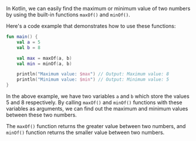 In Kotlin, we can easily find the maximum or minimum value of two numbers by using the built-in functions `maxOf()` and `minOf()`. 

Here's a code example that demonstrates how to use these functions:

```kotlin
fun main() {
    val a = 5
    val b = 8

    val max = maxOf(a, b)
    val min = minOf(a, b)

    println("Maximum value: $max") // Output: Maximum value: 8
    println("Minimum value: $min") // Output: Minimum value: 5
}
```

In the above example, we have two variables `a` and `b` which store the values 5 and 8 respectively. By calling `maxOf()` and `minOf()` functions with these variables as arguments, we can find out the maximum and minimum values between these two numbers.

The `maxOf()` function returns the greater value between two numbers, and `minOf()` function returns the smaller value between two numbers.